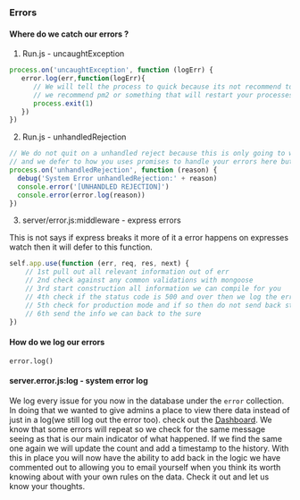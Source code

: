 ### Errors

#### Where do we catch our errors ?

1. Run.js - uncaughtException

``` javascript
process.on('uncaughtException', function (logErr) {
   error.log(err,function(logErr){
      // We will tell the process to quick because its not recommend to continue on
      // we recommend pm2 or something that will restart your processes automatically
      process.exit(1)
   })
})
```

2. Run.js - unhandledRejection

``` javascript
// We do not quit on a unhandled reject because this is only going to work in later versions of node
// and we defer to how you uses promises to handle your errors here but we will still log them for you
process.on('unhandledRejection', function (reason) {
  debug('System Error unhandledRejection:' + reason)
  console.error('[UNHANDLED REJECTION]')
  console.error(error.log(reason))
})
```

3. server/error.js:middleware - express errors

This is not says if express breaks it more of it a error happens on expresses watch then it will defer to this function.

``` javascript
self.app.use(function (err, req, res, next) {
    // 1st pull out all relevant information out of err
    // 2nd check against any common validations with mongoose
    // 3rd start construction all information we can compile for you
    // 4th check if the status code is 500 and over then we log the error with our system
    // 5th check for production mode and if so then do not send back stack/text information
    // 6th send the info we can back to the sure
})
```

#### How do we log our errors

`error.log()`

#### server.error.js:log - system error log

We log every issue for you now in the database under the `error` collection. In doing that we wanted to give admins a place to view there data instead of just in a log(we still log out the error too). check out the [Dashboard](http://52.211.38.127:3000/admin?view=errors). We know that some errors will repeat so we check for the same message seeing as that is our main indicator of what happened. If we find the same one again we will update the count and add a timestamp to the history. With this in place you will now have the ability to add back in the logic we have commented out to allowing you to email yourself when you think its worth knowing about with your own rules on the data. Check it out and let us know your thoughts.